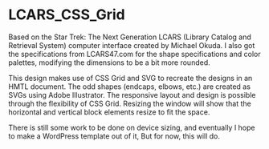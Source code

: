 # LCARS_CSS_Grid

Based on the Star Trek: The Next Generation LCARS (Library Catalog and Retrieval System) computer interface created by Michael Okuda. I also got the specifications from LCARS47.com for the shape specifications and color palettes, modifying the dimensions to be a bit more rounded.

This design makes use of CSS Grid and SVG to recreate the designs in an HMTL document. The odd shapes (endcaps, elbows, etc.) are created as SVGs using Adobe Illustrator. The responsive layout and design is possible through the flexibility of CSS Grid. Resizing the window will show that the horizontal and vertical block elements resize to fit the space.

There is still some work to be done on device sizing, and eventually I hope to make a WordPress template out of it, But for now, this will do.
